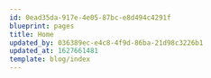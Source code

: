 ```yaml
---
id: 0ead35da-917e-4e05-87bc-e8d494c4291f
blueprint: pages
title: Home
updated_by: 036389ec-e4c8-4f9d-86ba-21d98c3226b1
updated_at: 1627661481
template: blog/index
---
```

